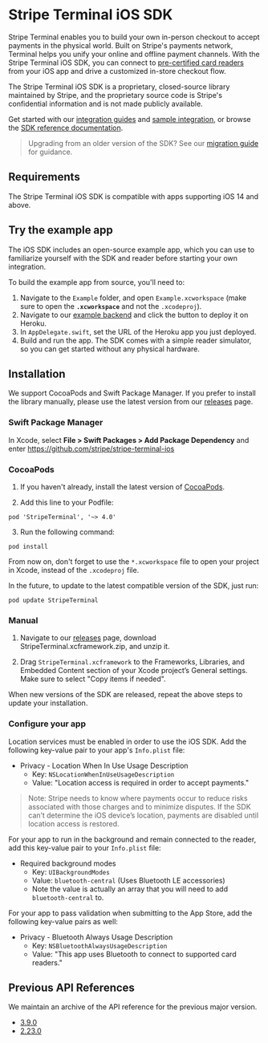 # Stripe Terminal iOS SDK

Stripe Terminal enables you to build your own in-person checkout to accept payments in the physical world. Built on Stripe's payments network, Terminal helps you unify your online and offline payment channels. With the Stripe Terminal iOS SDK, you can connect to [pre-certified card readers](https://stripe.com/docs/terminal/designing-integration) from your iOS app and drive a customized in-store checkout flow. 

The Stripe Terminal iOS SDK is a proprietary, closed-source library maintained by Stripe, and the proprietary source code is Stripe's confidential information and is not made publicly available.

Get started with our [integration guides](https://stripe.com/docs/terminal/sdk/ios) and [sample integration](https://stripe.com/docs/terminal/integration-builder), or browse the [SDK reference documentation](https://stripe.dev/stripe-terminal-ios/docs/index.html).

> Upgrading from an older version of the SDK? See our [migration guide](https://stripe.com/docs/terminal/sdk-migration-guide) for guidance.

## Requirements
The Stripe Terminal iOS SDK is compatible with apps supporting iOS 14 and above.

## Try the example app
The iOS SDK includes an open-source example app, which you can use to familiarize yourself with the SDK and reader before starting your own integration.

To build the example app from source, you'll need to:

1. Navigate to the `Example` folder, and open `Example.xcworkspace` (make sure to open the **`.xcworkspace`** and not the `.xcodeproj`).
2. Navigate to our [example backend](https://github.com/stripe/example-terminal-backend) and click the button to deploy it on Heroku.
3. In `AppDelegate.swift`, set the URL of the Heroku app you just deployed.
3. Build and run the app. The SDK comes with a simple reader simulator, so you can get started without any physical hardware.

## Installation
We support CocoaPods and Swift Package Manager. If you prefer to install the library manually, please use the latest version from our [releases](https://github.com/stripe/stripe-terminal-ios/releases) page.

### Swift Package Manager

In Xcode, select **File > Swift Packages > Add Package Dependency** and enter https://github.com/stripe/stripe-terminal-ios

### CocoaPods

1. If you haven't already, install the latest version of [CocoaPods](https://guides.cocoapods.org/using/getting-started.html).

2. Add this line to your Podfile:
```
pod 'StripeTerminal', '~> 4.0'
```

3. Run the following command:
```
pod install
```

From now on, don't forget to use the `*.xcworkspace` file to open your project in Xcode, instead of the `.xcodeproj` file.

In the future, to update to the latest compatible version of the SDK, just run:
```
pod update StripeTerminal
```

### Manual
1. Navigate to our [releases](https://github.com/stripe/stripe-terminal-ios/releases) page, download StripeTerminal.xcframework.zip, and unzip it.

2. Drag `StripeTerminal.xcframework` to the Frameworks, Libraries, and Embedded Content section of your Xcode project’s General settings. Make sure to select "Copy items if needed".

When new versions of the SDK are released, repeat the above steps to update your installation.

### Configure your app

Location services must be enabled in order to use the iOS SDK. Add the following key-value pair to your app's `Info.plist` file:

- Privacy - Location When In Use Usage Description
  - Key: `NSLocationWhenInUseUsageDescription`
  - Value: "Location access is required in order to accept payments."

> Note: Stripe needs to know where payments occur to reduce risks associated with those charges and to minimize disputes. If the SDK can’t determine the iOS device’s location, payments are disabled until location access is restored.

For your app to run in the background and remain connected to the reader, add this key-value pair to your `Info.plist` file:

- Required background modes
  - Key: `UIBackgroundModes`
  - Value: `bluetooth-central` (Uses Bluetooth LE accessories)
  - Note the value is actually an array that you will need to add `bluetooth-central` to.

For your app to pass validation when submitting to the App Store, add the following key-value pairs as well:

- Privacy - Bluetooth Always Usage Description
  - Key: `NSBluetoothAlwaysUsageDescription`
  - Value: "This app uses Bluetooth to connect to supported card readers."

## Previous API References

We maintain an archive of the API reference for the previous major version.

- [3.9.0](https://stripe.dev/stripe-terminal-ios/3.9.0/index.html)
- [2.23.0](https://stripe.dev/stripe-terminal-ios/2.23.0/index.html)

